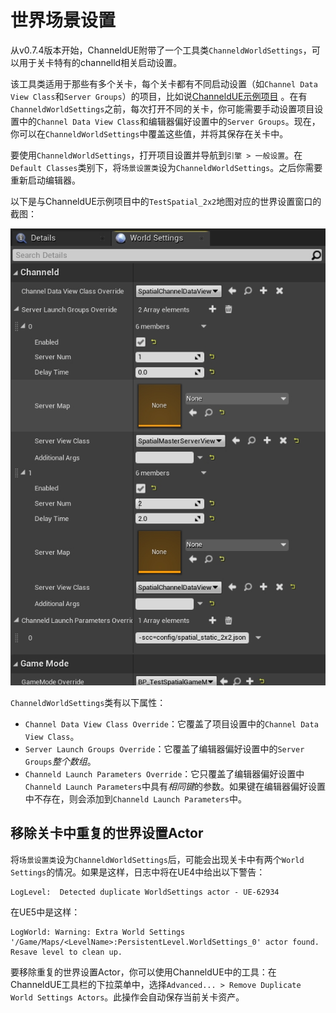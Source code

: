 # 世界场景设置
从v0.7.4版本开始，ChanneldUE附带了一个工具类`ChanneldWorldSettings`，可以用于关卡特有的channelld相关启动设置。

该工具类适用于那些有多个关卡，每个关卡都有不同启动设置（如`Channel Data View Class`和`Server Groups`）的项目，比如说[ChanneldUE示例项目](https://github.com/channeldorg/channeld-ue-demos) 。在有`ChanneldWorldSettings`之前，每次打开不同的关卡，你可能需要手动设置项目设置中的`Channel Data View Class`和编辑器偏好设置中的`Server Groups`。现在，你可以在`ChanneldWorldSettings`中覆盖这些值，并将其保存在关卡中。

要使用`ChanneldWorldSettings`，打开项目设置并导航到`引擎 > 一般设置`。在`Default Classes`类别下，将`场景设置类`设为`ChanneldWorldSettings`。之后你需要重新启动编辑器。

以下是与ChanneldUE示例项目中的`TestSpatial_2x2`地图对应的世界设置窗口的截图：

![](../images/channeld_world_settings.png)

`ChanneldWorldSettings`类有以下属性：

- `Channel Data View Class Override`：它覆盖了项目设置中的`Channel Data View Class`。
- `Server Launch Groups Override`：它覆盖了编辑器偏好设置中的`Server Groups`*整个数组*。
- `Channeld Launch Parameters Override`：它只覆盖了编辑器偏好设置中`Channeld Launch Parameters`中具有*相同键*的参数。如果键在编辑器偏好设置中不存在，则会添加到`Channeld Launch Parameters`中。

## 移除关卡中重复的世界设置Actor
将`场景设置类`设为`ChanneldWorldSettings`后，可能会出现关卡中有两个`World Settings`的情况。如果是这样，日志中将在UE4中给出以下警告：
```log
LogLevel:  Detected duplicate WorldSettings actor - UE-62934
```
在UE5中是这样：
```log
LogWorld: Warning: Extra World Settings '/Game/Maps/<LevelName>:PersistentLevel.WorldSettings_0' actor found. Resave level to clean up.
```

要移除重复的世界设置Actor，你可以使用ChanneldUE中的工具：在ChanneldUE工具栏的下拉菜单中，选择`Advanced... > Remove Duplicate World Settings Actors`。此操作会自动保存当前关卡资产。

